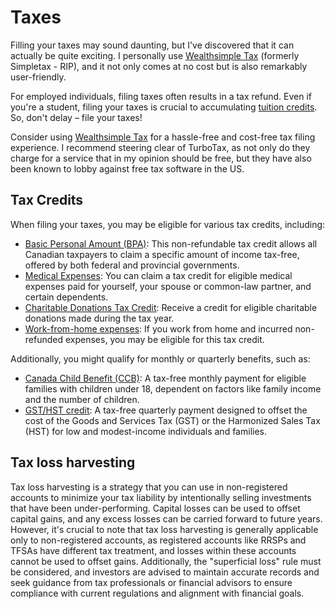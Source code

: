 # Taxes

Filling your taxes may sound daunting, but I've discovered that it can actually be quite exciting. I personally use [Wealthsimple Tax](https://www.wealthsimple.com/en-ca/tax) (formerly Simpletax - RIP), and it not only comes at no cost but is also remarkably user-friendly.

For employed individuals, filing taxes often results in a tax refund. Even if you're a student, filing your taxes is crucial to accumulating [tuition credits](https://www.canada.ca/en/revenue-agency/services/tax/individuals/topics/about-your-tax-return/tax-return/completing-a-tax-return/deductions-credits-expenses/education-deductions.html). So, don't delay – file your taxes!

Consider using [Wealthsimple Tax](https://www.wealthsimple.com/en-ca/tax) for a hassle-free and cost-free tax filing experience. I recommend steering clear of TurboTax, as not only do they charge for a service that in my opinion should be free, but they have also been known to lobby against free tax software in the US.

## Tax Credits

When filing your taxes, you may be eligible for various tax credits, including:

- [Basic Personal Amount (BPA)](https://www.canada.ca/en/revenue-agency/programs/about-canada-revenue-agency-cra/federal-government-budgets/basic-personal-amount.html): This non-refundable tax credit allows all Canadian taxpayers to claim a specific amount of income tax-free, offered by both federal and provincial governments.
- [Medical Expenses](https://www.canada.ca/en/revenue-agency/services/forms-publications/publications/rc4065/medical-expenses.html): You can claim a tax credit for eligible medical expenses paid for yourself, your spouse or common-law partner, and certain dependents.
- [Charitable Donations Tax Credit](https://www.canada.ca/en/revenue-agency/services/tax/individuals/topics/about-your-tax-return/tax-return/completing-a-tax-return/deductions-credits-expenses/line-34900-donations-gifts.html): Receive a credit for eligible charitable donations made during the tax year.
- [Work-from-home expenses](https://www.canada.ca/en/revenue-agency/services/tax/individuals/topics/about-your-tax-return/tax-return/completing-a-tax-return/deductions-credits-expenses/line-22900-other-employment-expenses/work-space-home-expenses/how-claim.html#h-2): If you work from home and incurred non-refunded expenses, you may be eligible for this tax credit.

Additionally, you might qualify for monthly or quarterly benefits, such as:

- [Canada Child Benefit (CCB)](https://www.canada.ca/en/revenue-agency/services/child-family-benefits/canada-child-benefit-overview.html): A tax-free monthly payment for eligible families with children under 18, dependent on factors like family income and the number of children.
- [GST/HST credit](https://www.canada.ca/en/revenue-agency/services/child-family-benefits/goods-services-tax-harmonized-sales-tax-gst-hst-credit.html): A tax-free quarterly payment designed to offset the cost of the Goods and Services Tax (GST) or the Harmonized Sales Tax (HST) for low and modest-income individuals and families.

## Tax loss harvesting

Tax loss harvesting is a strategy that you can use in non-registered accounts to minimize your tax liability by intentionally selling investments that have been under-performing. Capital losses can be used to offset capital gains, and any excess losses can be carried forward to future years. However, it's crucial to note that tax loss harvesting is generally applicable only to non-registered accounts, as registered accounts like RRSPs and TFSAs have different tax treatment, and losses within these accounts cannot be used to offset gains. Additionally, the "superficial loss" rule must be considered, and investors are advised to maintain accurate records and seek guidance from tax professionals or financial advisors to ensure compliance with current regulations and alignment with financial goals.